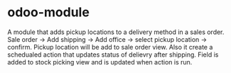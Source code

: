 # odoo-module
A module that adds pickup locations to a delivery method in a sales order.
Sale order -> Add shipping -> Add office -> select pickup location -> confirm. Pickup location will be add to sale order view.
Also it create a schedualed action that updates status of delievry after shipping.
Field is added to stock picking view and is updated when action is run.
